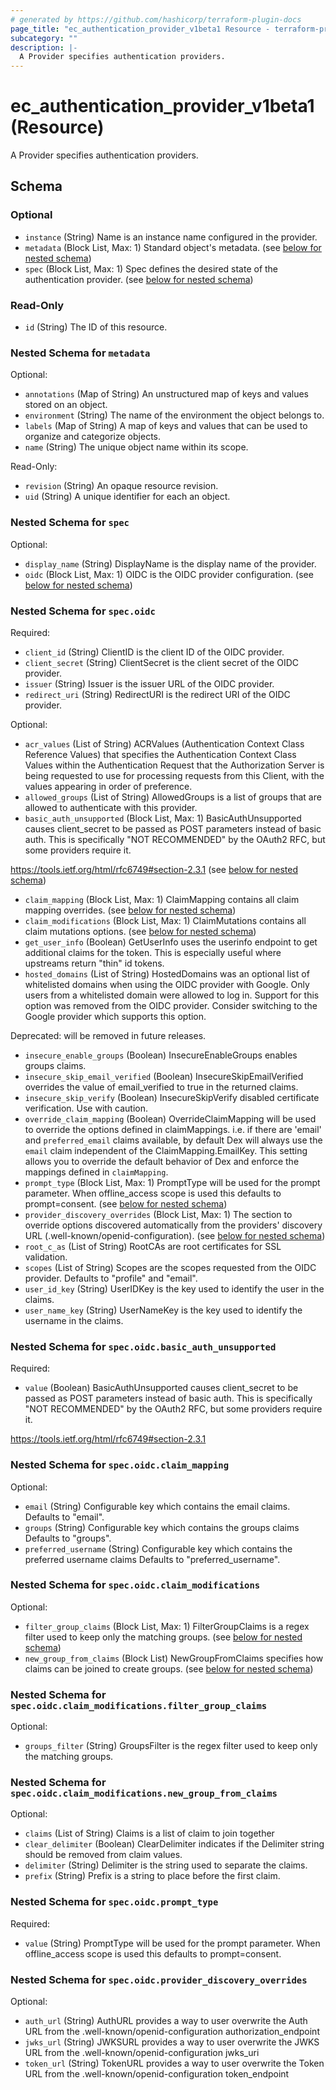 ```yaml
---
# generated by https://github.com/hashicorp/terraform-plugin-docs
page_title: "ec_authentication_provider_v1beta1 Resource - terraform-provider-ec"
subcategory: ""
description: |-
  A Provider specifies authentication providers.
---
```


# ec_authentication_provider_v1beta1 (Resource)

A Provider specifies authentication providers.



<!-- schema generated by tfplugindocs -->
## Schema

### Optional

- `instance` (String) Name is an instance name configured in the provider.
- `metadata` (Block List, Max: 1) Standard object's metadata. (see [below for nested schema](#nestedblock--metadata))
- `spec` (Block List, Max: 1) Spec defines the desired state of the authentication provider. (see [below for nested schema](#nestedblock--spec))

### Read-Only

- `id` (String) The ID of this resource.

<a id="nestedblock--metadata"></a>
### Nested Schema for `metadata`

Optional:

- `annotations` (Map of String) An unstructured map of keys and values stored on an object.
- `environment` (String) The name of the environment the object belongs to.
- `labels` (Map of String) A map of keys and values that can be used to organize and categorize objects.
- `name` (String) The unique object name within its scope.

Read-Only:

- `revision` (String) An opaque resource revision.
- `uid` (String) A unique identifier for each an object.


<a id="nestedblock--spec"></a>
### Nested Schema for `spec`

Optional:

- `display_name` (String) DisplayName is the display name of the provider.
- `oidc` (Block List, Max: 1) OIDC is the OIDC provider configuration. (see [below for nested schema](#nestedblock--spec--oidc))

<a id="nestedblock--spec--oidc"></a>
### Nested Schema for `spec.oidc`

Required:

- `client_id` (String) ClientID is the client ID of the OIDC provider.
- `client_secret` (String) ClientSecret is the client secret of the OIDC provider.
- `issuer` (String) Issuer is the issuer URL of the OIDC provider.
- `redirect_uri` (String) RedirectURI is the redirect URI of the OIDC provider.

Optional:

- `acr_values` (List of String) ACRValues (Authentication Context Class Reference Values) that specifies the Authentication Context Class Values
within the Authentication Request that the Authorization Server is being requested to use for
processing requests from this Client, with the values appearing in order of preference.
- `allowed_groups` (List of String) AllowedGroups is a list of groups that are allowed to authenticate with this provider.
- `basic_auth_unsupported` (Block List, Max: 1) BasicAuthUnsupported causes client_secret to be passed as POST parameters instead of basic
auth. This is specifically "NOT RECOMMENDED" by the OAuth2 RFC, but some
providers require it.

https://tools.ietf.org/html/rfc6749#section-2.3.1 (see [below for nested schema](#nestedblock--spec--oidc--basic_auth_unsupported))
- `claim_mapping` (Block List, Max: 1) ClaimMapping contains all claim mapping overrides. (see [below for nested schema](#nestedblock--spec--oidc--claim_mapping))
- `claim_modifications` (Block List, Max: 1) ClaimMutations contains all claim mutations options. (see [below for nested schema](#nestedblock--spec--oidc--claim_modifications))
- `get_user_info` (Boolean) GetUserInfo uses the userinfo endpoint to get additional claims for
the token. This is especially useful where upstreams return "thin"
id tokens.
- `hosted_domains` (List of String) HostedDomains was an optional list of whitelisted domains when using the OIDC provider with Google.
Only users from a whitelisted domain were allowed to log in.
Support for this option was removed from the OIDC provider.
Consider switching to the Google provider which supports this option.

Deprecated: will be removed in future releases.
- `insecure_enable_groups` (Boolean) InsecureEnableGroups enables groups claims.
- `insecure_skip_email_verified` (Boolean) InsecureSkipEmailVerified overrides the value of email_verified to true in the returned claims.
- `insecure_skip_verify` (Boolean) InsecureSkipVerify disabled certificate verification. Use with caution.
- `override_claim_mapping` (Boolean) OverrideClaimMapping will be used to override the options defined in claimMappings.
i.e. if there are 'email' and `preferred_email` claims available, by default Dex will always use the `email` claim independent of the ClaimMapping.EmailKey.
This setting allows you to override the default behavior of Dex and enforce the mappings defined in `claimMapping`.
- `prompt_type` (Block List, Max: 1) PromptType will be used for the prompt parameter. When offline_access scope is used this defaults to prompt=consent. (see [below for nested schema](#nestedblock--spec--oidc--prompt_type))
- `provider_discovery_overrides` (Block List, Max: 1) The section to override options discovered automatically from
the providers' discovery URL (.well-known/openid-configuration). (see [below for nested schema](#nestedblock--spec--oidc--provider_discovery_overrides))
- `root_c_as` (List of String) RootCAs are root certificates for SSL validation.
- `scopes` (List of String) Scopes are the scopes requested from the OIDC provider.
Defaults to "profile" and "email".
- `user_id_key` (String) UserIDKey is the key used to identify the user in the claims.
- `user_name_key` (String) UserNameKey is the key used to identify the username in the claims.

<a id="nestedblock--spec--oidc--basic_auth_unsupported"></a>
### Nested Schema for `spec.oidc.basic_auth_unsupported`

Required:

- `value` (Boolean) BasicAuthUnsupported causes client_secret to be passed as POST parameters instead of basic
auth. This is specifically "NOT RECOMMENDED" by the OAuth2 RFC, but some
providers require it.

https://tools.ietf.org/html/rfc6749#section-2.3.1


<a id="nestedblock--spec--oidc--claim_mapping"></a>
### Nested Schema for `spec.oidc.claim_mapping`

Optional:

- `email` (String) Configurable key which contains the email claims.
Defaults to "email".
- `groups` (String) Configurable key which contains the groups claims
Defaults to "groups".
- `preferred_username` (String) Configurable key which contains the preferred username claims
Defaults to "preferred_username".


<a id="nestedblock--spec--oidc--claim_modifications"></a>
### Nested Schema for `spec.oidc.claim_modifications`

Optional:

- `filter_group_claims` (Block List, Max: 1) FilterGroupClaims is a regex filter used to keep only the matching groups. (see [below for nested schema](#nestedblock--spec--oidc--claim_modifications--filter_group_claims))
- `new_group_from_claims` (Block List) NewGroupFromClaims specifies how claims can be joined to create groups. (see [below for nested schema](#nestedblock--spec--oidc--claim_modifications--new_group_from_claims))

<a id="nestedblock--spec--oidc--claim_modifications--filter_group_claims"></a>
### Nested Schema for `spec.oidc.claim_modifications.filter_group_claims`

Optional:

- `groups_filter` (String) GroupsFilter is the regex filter used to keep only the matching groups.


<a id="nestedblock--spec--oidc--claim_modifications--new_group_from_claims"></a>
### Nested Schema for `spec.oidc.claim_modifications.new_group_from_claims`

Optional:

- `claims` (List of String) Claims is a list of claim to join together
- `clear_delimiter` (Boolean) ClearDelimiter indicates if the Delimiter string should be removed from claim values.
- `delimiter` (String) Delimiter is the string used to separate the claims.
- `prefix` (String) Prefix is a string to place before the first claim.



<a id="nestedblock--spec--oidc--prompt_type"></a>
### Nested Schema for `spec.oidc.prompt_type`

Required:

- `value` (String) PromptType will be used for the prompt parameter. When offline_access scope is used this defaults to prompt=consent.


<a id="nestedblock--spec--oidc--provider_discovery_overrides"></a>
### Nested Schema for `spec.oidc.provider_discovery_overrides`

Optional:

- `auth_url` (String) AuthURL provides a way to user overwrite the Auth URL
from the .well-known/openid-configuration authorization_endpoint
- `jwks_url` (String) JWKSURL provides a way to user overwrite the JWKS URL
from the .well-known/openid-configuration jwks_uri
- `token_url` (String) TokenURL provides a way to user overwrite the Token URL
from the .well-known/openid-configuration token_endpoint
